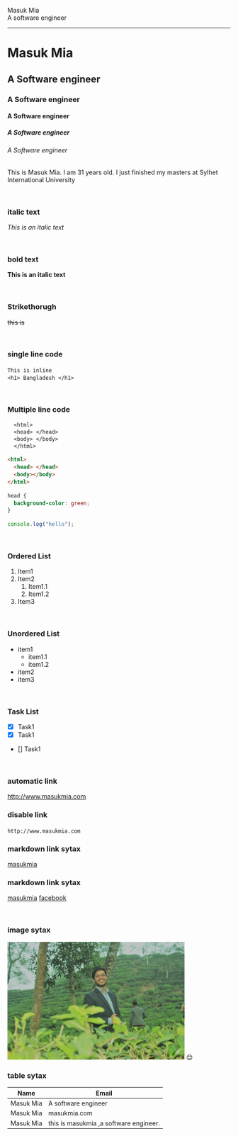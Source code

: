 <!--markdown tutorial-->

Masuk Mia <br/>
A software engineer

---

# Masuk Mia

## A Software engineer

### A Software engineer

#### A Software engineer

##### A Software engineer

###### A Software engineer

<p>This is Masuk Mia. I am 31 years old. I just finished my masters at Sylhet International University</p>

<br/>

### italic text

_This is an italic text_

<br/>

### bold text

**This is an italic text**

<br/>

### Strikethorugh

~~this is~~

<br/>

### single line code

`This is inline`  
`<h1> Bangladesh </h1>`

<br/>

### Multiple line code

```
  <html>
  <head> </head>
  <body> </body>
  </html>
```

```html
<html>
  <head> </head>
  <body></body>
</html>
```

```css
head {
  background-color: green;
}
```

```javascript
console.log("hello");
```

<br/>

### Ordered List

1. Item1
2. Item2
   1. Item1.1
   2. Item1.2
3. Item3

<br/>

### Unordered List

- item1
  - item1.1
  - item1.2
- item2
- item3

<br/>

### Task List

- [x] Task1
- [x] Task1
- [] Task1

<br/>

### automatic link

http://www.masukmia.com

### disable link

`http://www.masukmia.com`

### markdown link sytax

[masukmia](http://www.masukmia.com)

### markdown link sytax

[masukmia][websitelink]
[facebook][facebooklink]

<br/>

### image sytax

<!-- ![profile](./images/me.jpg) -->
<img src="./images/me.JPG" width="400" title="profile image"/>
😊

<br/>

### table sytax

| Name         | Email                  |
| ------------ | ---------------------- |
| Masuk Mia | A software engineer         |
| Masuk Mia | masukmia.com |
|  Masuk Mia | this is masukmia ,a software engineer.          |

<!-- all link is here -->

[websitelink]: http://www.masukmia.com
[facebooklink]: https://www.masukmia.com

